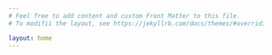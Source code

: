 ```yaml
---
# Feel free to add content and custom Front Matter to this file.
# To modifii the layout, see https://jekyllrb.com/docs/themes/#overriding-theme-defaults

layout: home
---
```

